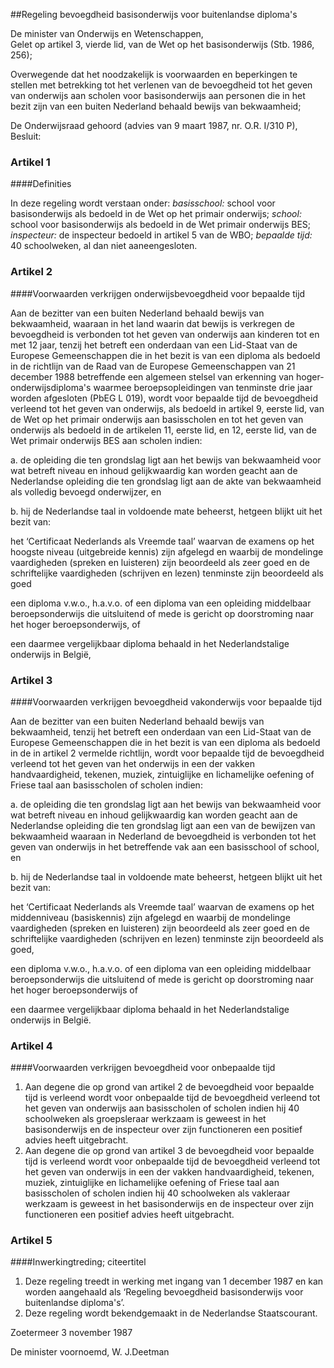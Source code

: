<meta http-equiv='Content-Type' content='text/html; charset=utf-8' />

##Regeling bevoegdheid basisonderwijs voor buitenlandse diploma's

De minister van Onderwijs en Wetenschappen,  
Gelet op artikel 3, vierde lid, van de Wet op het basisonderwijs (Stb. 1986, 256);

Overwegende dat het noodzakelijk is voorwaarden en beperkingen te stellen met betrekking tot het verlenen van de bevoegdheid tot het geven van onderwijs aan scholen voor basisonderwijs aan personen die in het bezit zijn van een buiten Nederland behaald bewijs van bekwaamheid;

De Onderwijsraad gehoord (advies van 9 maart 1987, nr. O.R. I/310 P),
Besluit:    

### Artikel  1  

####Definities

In deze regeling wordt verstaan onder: *basisschool:* school voor basisonderwijs als bedoeld in de Wet op het primair onderwijs; *school:* school voor basisonderwijs als bedoeld in de Wet primair onderwijs BES; *inspecteur:* de inspecteur bedoeld in artikel 5 van de WBO; *bepaalde tijd:* 40 schoolweken, al dan niet aaneengesloten.  

### Artikel  2  

####Voorwaarden verkrijgen onderwijsbevoegdheid voor bepaalde tijd

Aan de bezitter van een buiten Nederland behaald bewijs van bekwaamheid, waaraan in het land waarin dat bewijs is verkregen de bevoegdheid is verbonden tot het geven van onderwijs aan kinderen tot en met 12 jaar, tenzij het betreft een onderdaan van een Lid-Staat van de Europese Gemeenschappen die in het bezit is van een diploma als bedoeld in de richtlijn van de Raad van de Europese Gemeenschappen van 21 december 1988 betreffende een algemeen stelsel van erkenning van hoger-onderwijsdiploma's waarmee beroepsopleidingen van tenminste drie jaar worden afgesloten (PbEG L 019), wordt voor bepaalde tijd de bevoegdheid verleend tot het geven van onderwijs, als bedoeld in artikel 9, eerste lid, van de Wet op het primair onderwijs aan basisscholen en tot het geven van onderwijs als bedoeld in de artikelen 11, eerste lid, en 12, eerste lid, van de Wet primair onderwijs BES aan scholen indien: 

a. de opleiding die ten grondslag ligt aan het bewijs van bekwaamheid voor wat betreft niveau en inhoud gelijkwaardig kan worden geacht aan de Nederlandse opleiding die ten grondslag ligt aan de akte van bekwaamheid als volledig bevoegd onderwijzer, en  

b. hij de Nederlandse taal in voldoende mate beheerst, hetgeen blijkt uit het bezit van: 

het ‘Certificaat Nederlands als Vreemde taal’ waarvan de examens op het hoogste niveau (uitgebreide kennis) zijn afgelegd en waarbij de mondelinge vaardigheden (spreken en luisteren) zijn beoordeeld als zeer goed en de schriftelijke vaardigheden (schrijven en lezen) tenminste zijn beoordeeld als goed  

een diploma v.w.o., h.a.v.o. of een diploma van een opleiding middelbaar beroepsonderwijs die uitsluitend of mede is gericht op doorstroming naar het hoger beroepsonderwijs, of  

een daarmee vergelijkbaar diploma behaald in het Nederlandstalige onderwijs in België,      

### Artikel  3  

####Voorwaarden verkrijgen bevoegdheid vakonderwijs voor bepaalde tijd

Aan de bezitter van een buiten Nederland behaald bewijs van bekwaamheid, tenzij het betreft een onderdaan van een Lid-Staat van de Europese Gemeenschappen die in het bezit is van een diploma als bedoeld in de in artikel 2 vermelde richtlijn, wordt voor bepaalde tijd de bevoegdheid verleend tot het geven van het onderwijs in een der vakken handvaardigheid, tekenen, muziek, zintuiglijke en lichamelijke oefening of Friese taal aan basisscholen of scholen indien: 

a. de opleiding die ten grondslag ligt aan het bewijs van bekwaamheid voor wat betreft niveau en inhoud gelijkwaardig kan worden geacht aan de Nederlandse opleiding die ten grondslag ligt aan een van de bewijzen van bekwaamheid waaraan in Nederland de bevoegdheid is verbonden tot het geven van onderwijs in het betreffende vak aan een basisschool of school, en  

b. hij de Nederlandse taal in voldoende mate beheerst, hetgeen blijkt uit het bezit van: 

het ‘Certificaat Nederlands als Vreemde taal’ waarvan de examens op het middenniveau (basiskennis) zijn afgelegd en waarbij de mondelinge vaardigheden (spreken en luisteren) zijn beoordeeld als zeer goed en de schriftelijke vaardigheden (schrijven en lezen) tenminste zijn beoordeeld als goed,  

een diploma v.w.o., h.a.v.o. of een diploma van een opleiding middelbaar beroepsonderwijs die uitsluitend of mede is gericht op doorstroming naar het hoger beroepsonderwijs of  

een daarmee vergelijkbaar diploma behaald in het Nederlandstalige onderwijs in België.      

### Artikel  4  

####Voorwaarden verkrijgen bevoegdheid voor onbepaalde tijd

1.  Aan degene die op grond van artikel 2 de bevoegdheid voor bepaalde tijd is verleend wordt voor onbepaalde tijd de bevoegdheid verleend tot het geven van onderwijs aan basisscholen of scholen indien hij 40 schoolweken als groepsleraar werkzaam is geweest in het basisonderwijs en de inspecteur over zijn functioneren een positief advies heeft uitgebracht.   
2.  Aan degene die op grond van artikel 3 de bevoegdheid voor bepaalde tijd is verleend wordt voor onbepaalde tijd de bevoegdheid verleend tot het geven van onderwijs in een der vakken handvaardigheid, tekenen, muziek, zintuiglijke en lichamelijke oefening of Friese taal aan basisscholen of scholen indien hij 40 schoolweken als vakleraar werkzaam is geweest in het basisonderwijs en de inspecteur over zijn functioneren een positief advies heeft uitgebracht.   

### Artikel  5  

####Inwerkingtreding; citeertitel

1.  Deze regeling treedt in werking met ingang van 1 december 1987 en kan worden aangehaald als ‘Regeling bevoegdheid basisonderwijs voor buitenlandse diploma's’.   
2.  Deze regeling wordt bekendgemaakt in de Nederlandse Staatscourant.   

Zoetermeer 
3 november 1987    

De 
minister voornoemd, 
W. J.Deetman    
